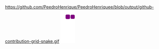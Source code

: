 https://github.com/PeedroHenrique/PeedroHenriquee/blob/output/github-contribution-grid-snake.gif
![snake gif](https://github.com/PeedroHenriquee/PeedroHenriquee/blob/output/github-contribution-grid-snake.gif)


